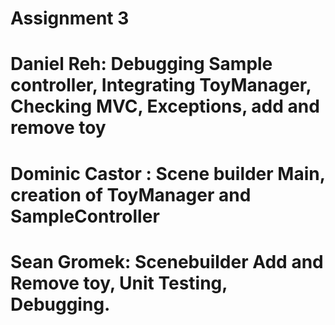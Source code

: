 # Assignment 3
# Daniel Reh: Debugging Sample controller, Integrating ToyManager, Checking MVC, Exceptions, add and remove toy
# Dominic Castor : Scene builder Main, creation of ToyManager and SampleController
# Sean Gromek: Scenebuilder Add and Remove toy, Unit Testing, Debugging.